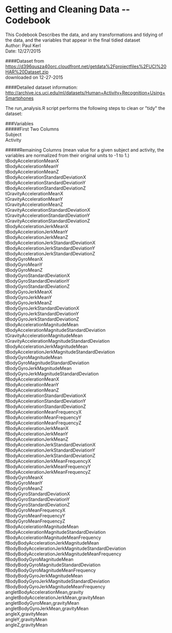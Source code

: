 Getting and Cleaning Data -- Codebook
=======================================
This Codebook Describes the data, and any transformations and tidying of the data, and the variables that appear in the final tidied dataset  
Author: Paul Kerl  
Date: 12/27/2015  

####Dataset from  
https://d396qusza40orc.cloudfront.net/getdata%2Fprojectfiles%2FUCI%20HAR%20Dataset.zip   
downloaded on 12-27-2015  

####Detailed dataset information:   
http://archive.ics.uci.edu/ml/datasets/Human+Activity+Recognition+Using+Smartphones  
  
The run_analysis.R script performs the following steps to clean or "tidy" the dataset:  

###Variables  
#####First Two Columns  
Subject  
Activity  
  
#####Remaining Columns (mean value for a given subject and activity, the variables are normalized from their original units to -1 to 1.)  
tBodyAccelerationMeanX	  
tBodyAccelerationMeanY	  
tBodyAccelerationMeanZ	  
tBodyAccelerationStandardDeviationX	  
tBodyAccelerationStandardDeviationY	  
tBodyAccelerationStandardDeviationZ	  
tGravityAccelerationMeanX	  
tGravityAccelerationMeanY	  
tGravityAccelerationMeanZ	  
tGravityAccelerationStandardDeviationX	  
tGravityAccelerationStandardDeviationY	  
tGravityAccelerationStandardDeviationZ	  
tBodyAccelerationJerkMeanX	  
tBodyAccelerationJerkMeanY	  
tBodyAccelerationJerkMeanZ	  
tBodyAccelerationJerkStandardDeviationX	  
tBodyAccelerationJerkStandardDeviationY	  
tBodyAccelerationJerkStandardDeviationZ	  
tBodyGyroMeanX	  
tBodyGyroMeanY	  
tBodyGyroMeanZ	  
tBodyGyroStandardDeviationX	  
tBodyGyroStandardDeviationY	  
tBodyGyroStandardDeviationZ	  
tBodyGyroJerkMeanX	  
tBodyGyroJerkMeanY	  
tBodyGyroJerkMeanZ	  
tBodyGyroJerkStandardDeviationX	  
tBodyGyroJerkStandardDeviationY	  
tBodyGyroJerkStandardDeviationZ	  
tBodyAccelerationMagnitudeMean	  
tBodyAccelerationMagnitudeStandardDeviation	  
tGravityAccelerationMagnitudeMean	  
tGravityAccelerationMagnitudeStandardDeviation	  
tBodyAccelerationJerkMagnitudeMean	  
tBodyAccelerationJerkMagnitudeStandardDeviation	  
tBodyGyroMagnitudeMean	  
tBodyGyroMagnitudeStandardDeviation	  
tBodyGyroJerkMagnitudeMean	  
tBodyGyroJerkMagnitudeStandardDeviation	  
fBodyAccelerationMeanX	  
fBodyAccelerationMeanY	  
fBodyAccelerationMeanZ	  
fBodyAccelerationStandardDeviationX	  
fBodyAccelerationStandardDeviationY	  
fBodyAccelerationStandardDeviationZ	  
fBodyAccelerationMeanFrequencyX	  
fBodyAccelerationMeanFrequencyY	  
fBodyAccelerationMeanFrequencyZ	  
fBodyAccelerationJerkMeanX	  
fBodyAccelerationJerkMeanY	  
fBodyAccelerationJerkMeanZ	  
fBodyAccelerationJerkStandardDeviationX	  
fBodyAccelerationJerkStandardDeviationY	  
fBodyAccelerationJerkStandardDeviationZ	  
fBodyAccelerationJerkMeanFrequencyX	  
fBodyAccelerationJerkMeanFrequencyY	  
fBodyAccelerationJerkMeanFrequencyZ	  
fBodyGyroMeanX	  
fBodyGyroMeanY	  
fBodyGyroMeanZ	  
fBodyGyroStandardDeviationX	  
fBodyGyroStandardDeviationY	  
fBodyGyroStandardDeviationZ	  
fBodyGyroMeanFrequencyX	  
fBodyGyroMeanFrequencyY	  
fBodyGyroMeanFrequencyZ	  
fBodyAccelerationMagnitudeMean	  
fBodyAccelerationMagnitudeStandardDeviation	  
fBodyAccelerationMagnitudeMeanFrequency	  
fBodyBodyAccelerationJerkMagnitudeMean	  
fBodyBodyAccelerationJerkMagnitudeStandardDeviation	  
fBodyBodyAccelerationJerkMagnitudeMeanFrequency	  
fBodyBodyGyroMagnitudeMean	  
fBodyBodyGyroMagnitudeStandardDeviation	  
fBodyBodyGyroMagnitudeMeanFrequency	  
fBodyBodyGyroJerkMagnitudeMean	  
fBodyBodyGyroJerkMagnitudeStandardDeviation	  
fBodyBodyGyroJerkMagnitudeMeanFrequency	  
angletBodyAccelerationMean,gravity	  
angletBodyAccelerationJerkMean,gravityMean	  
angletBodyGyroMean,gravityMean	  
angletBodyGyroJerkMean,gravityMean	  
angleX,gravityMean	  
angleY,gravityMean	  
angleZ,gravityMean	  
